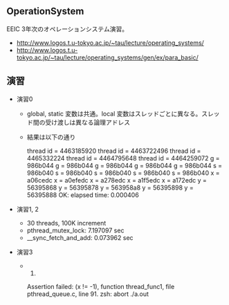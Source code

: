 ## OperationSystem

EEIC 3年次のオペレーションシステム演習。

- <http://www.logos.t.u-tokyo.ac.jp/~tau/lecture/operating_systems/>
- <http://www.logos.t.u-tokyo.ac.jp/~tau/lecture/operating_systems/gen/ex/para_basic/>

## 演習

- 演習0
    - global, static 変数は共通。local 変数はスレッドごとに異なる。スレッド間の受け渡しは異なる論理アドレス
    - 結果は以下の通り

        thread id = 4463185920
        thread id = 4463722496
        thread id = 4465332224
        thread id = 4464795648
        thread id = 4464259072
        g = 986b044
        g = 986b044
        g = 986b044
        g = 986b044
        g = 986b044
        s = 986b040
        s = 986b040
        s = 986b040
        s = 986b040
        s = 986b040
        x = a06cedc
        x = a0efedc
        x = a278edc
        x = a1f5edc
        x = a172edc
        y = 56395868
        y = 56395878
        y = 563958a8
        y = 56395898
        y = 56395888
        OK: elapsed time: 0.000406

- 演習1, 2
    - 30 threads, 100K increment
    - pthread_mutex_lock: 7.197097 sec
    - __sync_fetch_and_add: 0.073962 sec
- 演習3
    - 1.

        Assertion failed: (x != -1), function thread_func1, file pthread_queue.c, line 91.
        zsh: abort      ./a.out